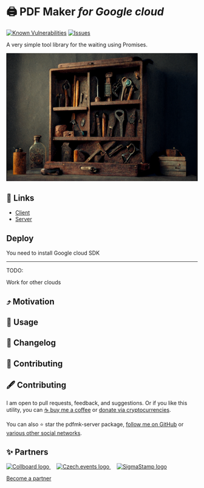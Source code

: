 # 🖨️ PDF Maker *for Google cloud*

<!--Badges-->
<!--⚠️WARNING: This section was generated by https://github.com/hejny/batch-project-editor/blob/main/src/workflows/800-badges/badges.ts so every manual change will be overwritten.-->


[![Known Vulnerabilities](https://snyk.io/test/github/hejny/pdfmk-server/badge.svg)](https://snyk.io/test/github/hejny/pdfmk-server)
[![Issues](https://img.shields.io/github/issues/hejny/pdfmk-server.svg?style=flat)](https://github.com/hejny/pdfmk-server/issues)
<!--[![License of 🖨️ PDF Maker *for Google cloud*](https://img.shields.io/github/license/hejny/pdfmk-server.svg?style=flat)](https://github.com/hejny/pdfmk-server/blob/main/LICENSE)-->

<!--/Badges-->

A very simple tool library for the waiting using Promises.



<!--Wallpaper-->
<!--⚠️WARNING: This section was generated by https://github.com/hejny/batch-project-editor/blob/main/src//workflows/315-ai-generated-wallpaper/4-aiGeneratedWallpaperUseInReadme.ts so every manual change will be overwritten.-->
[![Wallpaper of 🖨️ PDF Maker *for Google cloud*](assets/ai/wallpaper/gallery/5c98f2a7-182c-4d1a-80ca-891027c3b5ae-0_0.png)](https://www.midjourney.com/app/jobs/5c98f2a7-182c-4d1a-80ca-891027c3b5ae)
<!--/Wallpaper-->

## 🔗 Links

- [Client](https://github.com/hejny/pdfmk/)
- [Server](https://github.com/hejny/pdfmk-server/)

## Deploy

You need to install Google cloud SDK


---
TODO:

Work for other clouds

## ⤴️ Motivation
## 📖 Usage
## 📰 Changelog
## 🍻 Contributing



<!--Contributing-->
<!--⚠️WARNING: This section was generated by https://github.com/hejny/batch-project-editor/blob/main/src/workflows/810-contributing/contributing.ts so every manual change will be overwritten.-->

## 🖋️ Contributing

I am open to pull requests, feedback, and suggestions. Or if you like this utility, you can [☕ buy me a coffee](https://www.buymeacoffee.com/hejny) or [donate via cryptocurrencies](https://github.com/hejny/hejny/blob/main/documents/crypto.md).

You can also ⭐ star the pdfmk-server package, [follow me on GitHub](https://github.com/hejny) or [various other social networks](https://www.pavolhejny.com/contact/).

<!--/Contributing-->


<!--Partners-->
<!--⚠️WARNING: This section was generated by https://github.com/hejny/batch-project-editor/blob/main/src/workflows/820-partners/partners.ts so every manual change will be overwritten.-->

## ✨ Partners


<a href="https://collboard.com/">
  <img src="https://collboard.fra1.cdn.digitaloceanspaces.com/assets/18.12.1/logo-small.png" alt="Collboard logo" width="50"  />
</a>
&nbsp;&nbsp;&nbsp;
<a href="https://czech.events/">
  <img src="https://czech.events/design/logos/czech.events.transparent-logo.png" alt="Czech.events logo" width="50"  />
</a>
&nbsp;&nbsp;&nbsp;
<a href="https://sigmastamp.ml/">
  <img src="https://www.sigmastamp.ml/sigmastamp-logo.white.svg" alt="SigmaStamp logo" width="50"  />
</a>


[Become a partner](https://www.pavolhejny.com/contact/)

<!--/Partners-->
